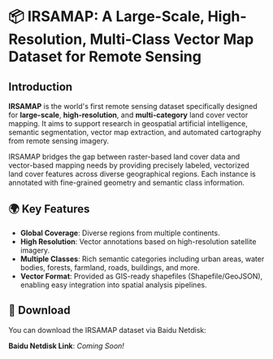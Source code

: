 # 📦 IRSAMAP: A Large-Scale, High-Resolution, Multi-Class Vector Map Dataset for Remote Sensing

## Introduction

**IRSAMAP** is the world's first remote sensing dataset specifically designed for **large-scale**, **high-resolution**, and **multi-category** land cover vector mapping. It aims to support research in geospatial artificial intelligence, semantic segmentation, vector map extraction, and automated cartography from remote sensing imagery.

IRSAMAP bridges the gap between raster-based land cover data and vector-based mapping needs by providing precisely labeled, vectorized land cover features across diverse geographical regions. Each instance is annotated with fine-grained geometry and semantic class information.

## 🌍 Key Features

- **Global Coverage**: Diverse regions from multiple continents.
- **High Resolution**: Vector annotations based on high-resolution satellite imagery.
- **Multiple Classes**: Rich semantic categories including urban areas, water bodies, forests, farmland, roads, buildings, and more.
- **Vector Format**: Provided as GIS-ready shapefiles (Shapefile/GeoJSON), enabling easy integration into spatial analysis pipelines.

## 🔗 Download

You can download the IRSAMAP dataset via Baidu Netdisk:

**Baidu Netdisk Link**: *Coming Soon!*

